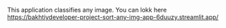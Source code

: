 This application classifies any image. 
You can lokk here  https://bakhtiydeveloper-project-sort-any-img-app-6duuzy.streamlit.app/
